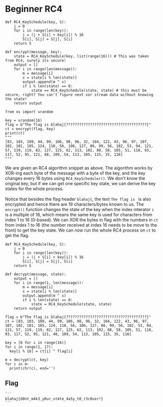 # Beginner RC4

```Python3
def RC4_KeySchedule(key, S):
    j = 0
    for i in range(len(key)):
        j = (j + S[i] + key[i]) % 16
        S[i], S[j] = S[j], S[i]
    return S

def encrypt(message, key):
    state = RC4_KeySchedule(key, list(range(16))) # This was taken from RC4, surely its secure!
    output = []
    for i in range(len(message)):
        m = message[i]
        s = state[i % len(state)]
        output.append(m ^ s)
        if i % len(state) == 0:
            state == RC4_KeySchedule(state, state) # this must be secure, right? You can't figure next xor stream data without knowing the state!
    return output

from os import urandom

key = urandom(16)           
flag = b"The flag is blahaj{?????????????????????????????????????}"
ct = encrypt(flag, key)
print(ct)
"""
[83, 103, 109, 44, 99, 106, 98, 96, 32, 104, 122, 43, 96, 97, 107, 102, 101, 105, 124, 110, 56, 106, 127, 80, 99, 56, 102, 53, 94, 121, 57, 119, 119, 82, 127, 125, 62, 113, 102, 88, 58, 105, 51, 118, 93, 117, 52, 95, 121, 48, 109, 54, 113, 105, 115, 35, 116]
"""
```

We are given an RC4 algorithm snippet as above. The algorithm works by XOR-ing each byte of the message with a byte of the key, and the key changes every 16 bytes using `RC4_KeyScheduler()`. We don't know the original key, but if we can get one specific key state, we can derive the key states for the whole process.<br/><br/>
Notice that besides the flag header `blahaj{`, the text `The flag is ` is also encrypted and hence there are 19 characters/bytes known to us. The `encrypt()` function changes the state of the key when the index interator `i` is a multiple of 16, which means the same key is used for characters from index 1 to 16 (0-based). We can XOR the bytes in flag with the numbers in `ct` from index 1 to 16 (the number received at index 16 needs to be move to the front) to get the key state. We can now run the whole RC4 process on `ct` to get the flag.<br/>

```Python3
def RC4_KeySchedule(key, S):
    j = 0
    for i in range(len(key)):
        j = (j + S[i] + key[i]) % 16
        S[i], S[j] = S[j], S[i]
    return S

def decrypt(message, state):
    output = []
    for i in range(1, len(message)):
        m = message[i]
        s = state[i % len(state)]
        output.append(m ^ s)
        if i % len(state) == 0:
            state = RC4_KeySchedule(state, state) 
    return output

flag = b"The flag is blahaj{?????????????????????????????????????}"
ct = [83, 103, 109, 44, 99, 106, 98, 96, 32, 104, 122, 43, 96, 97, 107, 102, 101, 105, 124, 110, 56, 106, 127, 80, 99, 56, 102, 53, 94, 121, 57, 119, 119, 82, 127, 125, 62, 113, 102, 88, 58, 105, 51, 118, 93, 117, 52, 95, 121, 48, 109, 54, 113, 105, 115, 35, 116]

key = [0 for i in range(16)]
for i in range(1, 17):
  key[i % 16] = ct[i] ^ flag[i]

m = decrypt(ct, key)
for c in m:
  print(chr(c), end='')
```

## Flag
    ```
    blahaj{d0nt_m4k3_y0ur_st4te_4a5y_t0_r3c0ver!}  
    ```
